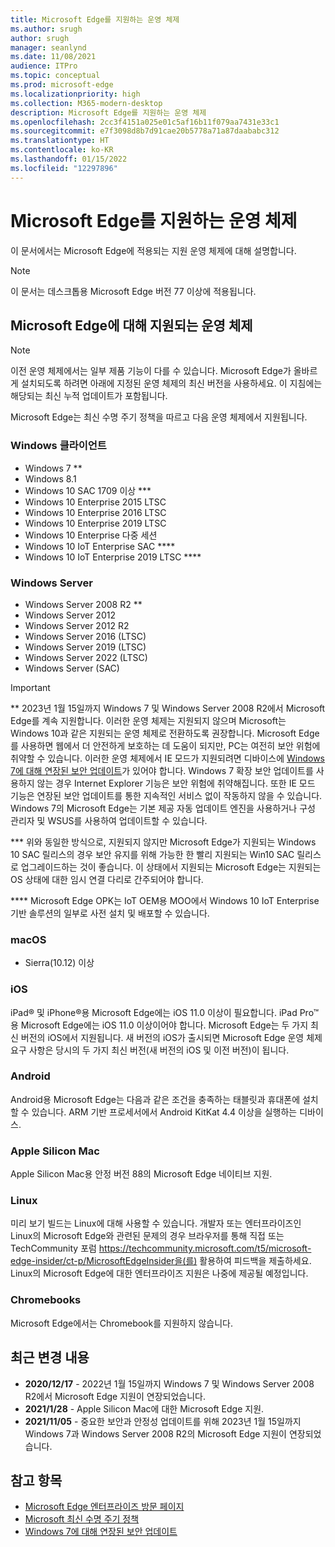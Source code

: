 ```yaml
---
title: Microsoft Edge를 지원하는 운영 체제
ms.author: srugh
author: srugh
manager: seanlynd
ms.date: 11/08/2021
audience: ITPro
ms.topic: conceptual
ms.prod: microsoft-edge
ms.localizationpriority: high
ms.collection: M365-modern-desktop
description: Microsoft Edge를 지원하는 운영 체제
ms.openlocfilehash: 2cc3f4151a025e01c5af16b11f079aa7431e33c1
ms.sourcegitcommit: e7f3098d8b7d91cae20b5778a71a87daababc312
ms.translationtype: HT
ms.contentlocale: ko-KR
ms.lasthandoff: 01/15/2022
ms.locfileid: "12297896"
---
```

# <a name="microsoft-edge-supported-operating-systems"></a>Microsoft Edge를 지원하는 운영 체제

이 문서에서는 Microsoft Edge에 적용되는 지원 운영 체제에 대해 설명합니다.

> [!NOTE]
> 이 문서는 데스크톱용 Microsoft Edge 버전 77 이상에 적용됩니다.

## <a name="supported-operating-systems-for-microsoft-edge"></a>Microsoft Edge에 대해 지원되는 운영 체제

> [!NOTE]
> 이전 운영 체제에서는 일부 제품 기능이 다를 수 있습니다. Microsoft Edge가 올바르게 설치되도록 하려면 아래에 지정된 운영 체제의 최신 버전을 사용하세요. 이 지침에는 해당되는 최신 누적 업데이트가 포함됩니다.

Microsoft Edge는 최신 수명 주기 정책을 따르고 다음 운영 체제에서 지원됩니다.

### <a name="windows-client"></a>Windows 클라이언트

- Windows 7 **
- Windows 8.1
- Windows 10 SAC 1709 이상 ***
- Windows 10 Enterprise 2015 LTSC
- Windows 10 Enterprise 2016 LTSC
- Windows 10 Enterprise 2019 LTSC
- Windows 10 Enterprise 다중 세션
- Windows 10 IoT Enterprise SAC ****
- Windows 10 IoT Enterprise 2019 LTSC ****

### <a name="windows-server"></a>Windows Server

- Windows Server 2008 R2 **
- Windows Server 2012
- Windows Server 2012 R2
- Windows Server 2016 (LTSC)
- Windows Server 2019 (LTSC)
- Windows Server 2022 (LTSC)
- Windows Server (SAC)

> [!IMPORTANT]
> ** 2023년 1월 15일까지 Windows 7 및 Windows Server 2008 R2에서 Microsoft Edge를 계속 지원합니다. 이러한 운영 체제는 지원되지 않으며 Microsoft는 Windows 10과 같은 지원되는 운영 체제로 전환하도록 권장합니다. Microsoft Edge를 사용하면 웹에서 더 안전하게 보호하는 데 도움이 되지만, PC는 여전히 보안 위험에 취약할 수 있습니다. 이러한 운영 체제에서 IE 모드가 지원되려면 디바이스에 [Windows 7에 대해 연장된 보안 업데이트](https://support.microsoft.com/help/4527878/faq-about-extended-security-updates-for-windows-7)가 있어야 합니다. Windows 7 확장 보안 업데이트를 사용하지 않는 경우 Internet Explorer 기능은 보안 위험에 취약해집니다. 또한 IE 모드 기능은 연장된 보안 업데이트를 통한 지속적인 서비스 없이 작동하지 않을 수 있습니다. Windows 7의 Microsoft Edge는 기본 제공 자동 업데이트 엔진을 사용하거나 구성 관리자 및 WSUS를 사용하여 업데이트할 수 있습니다.
>
> *** 위와 동일한 방식으로, 지원되지 않지만 Microsoft Edge가 지원되는 Windows 10 SAC 릴리스의 경우 보안 유지를 위해 가능한 한 빨리 지원되는 Win10 SAC 릴리스로 업그레이드하는 것이 좋습니다. 이 상태에서 지원되는 Microsoft Edge는 지원되는 OS 상태에 대한 임시 연결 다리로 간주되어야 합니다.
>
> **** Microsoft Edge OPK는 IoT OEM용 MOO에서 Windows 10 IoT Enterprise 기반 솔루션의 일부로 사전 설치 및 배포할 수 있습니다.

### <a name="macos"></a>macOS

- Sierra(10.12) 이상

### <a name="ios"></a>iOS

iPad&reg; 및 iPhone&reg;용 Microsoft Edge에는 iOS 11.0 이상이 필요합니다. iPad Pro&trade;용 Microsoft Edge에는 iOS 11.0 이상이어야 합니다. Microsoft Edge는 두 가지 최신 버전의 iOS에서 지원됩니다. 새 버전의 iOS가 출시되면 Microsoft Edge 운영 체제 요구 사항은 당시의 두 가지 최신 버전(새 버전의 iOS 및 이전 버전)이 됩니다.

### <a name="android"></a>Android

Android용 Microsoft Edge는 다음과 같은 조건을 충족하는 태블릿과 휴대폰에 설치할 수 있습니다. ARM 기반 프로세서에서 Android KitKat 4.4 이상을 실행하는 디바이스.

### <a name="apple-silicon-macs"></a>Apple Silicon Mac

Apple Silicon Mac용 안정 버전 88의 Microsoft Edge 네이티브 지원.

### <a name="linux"></a>Linux

미리 보기 빌드는 Linux에 대해 사용할 수 있습니다. 개발자 또는 엔터프라이즈인 Linux의 Microsoft Edge와 관련된 문제의 경우 브라우저를 통해 직접 또는 TechCommunity 포럼 https://techcommunity.microsoft.com/t5/microsoft-edge-insider/ct-p/MicrosoftEdgeInsider을(를) 활용하여 피드백을 제출하세요. Linux의 Microsoft Edge에 대한 엔터프라이즈 지원은 나중에 제공될 예정입니다.

### <a name="chromebooks"></a>Chromebooks

Microsoft Edge에서는 Chromebook를 지원하지 않습니다.

## <a name="recent-changes"></a>최근 변경 내용

- **2020/12/17** - 2022년 1월 15일까지 Windows 7 및 Windows Server 2008 R2에서 Microsoft Edge 지원이 연장되었습니다.
- **2021/1/28** - Apple Silicon Mac에 대한 Microsoft Edge 지원.
- **2021/11/05** - 중요한 보안과 안정성 업데이트를 위해 2023년 1월 15일까지 Windows 7과 Windows Server 2008 R2의 Microsoft Edge 지원이 연장되었습니다.

## <a name="see-also"></a>참고 항목

- [Microsoft Edge 엔터프라이즈 방문 페이지](https://aka.ms/EdgeEnterprise)
- [Microsoft 최신 수명 주기 정책](https://support.microsoft.com/help/30881/modern-lifecycle-policy)
- [Windows 7에 대해 연장된 보안 업데이트](https://support.microsoft.com/help/4527878/faq-about-extended-security-updates-for-windows-7)
